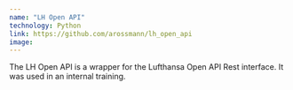 ```yaml
---
name: "LH Open API"
technology: Python
link: https://github.com/arossmann/lh_open_api
image:
---
```

The LH Open API is a wrapper for the Lufthansa Open API Rest interface. It was used in an internal training.